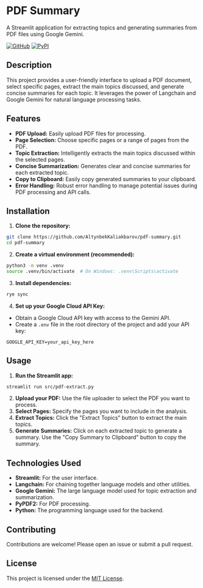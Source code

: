# PDF Summary

A Streamlit application for extracting topics and generating summaries from PDF files using Google Gemini.

[![GitHub](https://img.shields.io/github/license/AltynbekKaliakbarov/pdf-summary)](https://github.com/AltynbekKaliakbarov/pdf-summary/blob/main/LICENSE)
[![PyPI](https://img.shields.io/pypi/v/pdf-summary)](https://pypi.org/project/pdf-summary/)


## Description

This project provides a user-friendly interface to upload a PDF document, select specific pages, extract the main topics discussed, and generate concise summaries for each topic.  It leverages the power of Langchain and Google Gemini for natural language processing tasks.

## Features

* **PDF Upload:** Easily upload PDF files for processing.
* **Page Selection:** Choose specific pages or a range of pages from the PDF.
* **Topic Extraction:**  Intelligently extracts the main topics discussed within the selected pages.
* **Concise Summarization:** Generates clear and concise summaries for each extracted topic.
* **Copy to Clipboard:**  Easily copy generated summaries to your clipboard.
* **Error Handling:** Robust error handling to manage potential issues during PDF processing and API calls.


## Installation

1. **Clone the repository:**

```bash
git clone https://github.com/AltynbekKaliakbarov/pdf-summary.git
cd pdf-summary
```

2. **Create a virtual environment (recommended):**

```bash
python3 -m venv .venv
source .venv/bin/activate  # On Windows: .venv\Scripts\activate
```

3. **Install dependencies:**

```bash
rye sync
```

4. **Set up your Google Cloud API Key:**

* Obtain a Google Cloud API key with access to the Gemini API.
* Create a `.env` file in the root directory of the project and add your API key:

```
GOOGLE_API_KEY=your_api_key_here
```

## Usage

1. **Run the Streamlit app:**

```bash
streamlit run src/pdf-extract.py
```

2. **Upload your PDF:** Use the file uploader to select the PDF you want to process.
3. **Select Pages:** Specify the pages you want to include in the analysis.
4. **Extract Topics:** Click the "Extract Topics" button to extract the main topics.
5. **Generate Summaries:** Click on each extracted topic to generate a summary.  Use the "Copy Summary to Clipboard" button to copy the summary.

## Technologies Used

* **Streamlit:** For the user interface.
* **Langchain:** For chaining together language models and other utilities.
* **Google Gemini:**  The large language model used for topic extraction and summarization.
* **PyPDF2:** For PDF processing.
* **Python:** The programming language used for the backend.


## Contributing

Contributions are welcome! Please open an issue or submit a pull request.


## License

This project is licensed under the [MIT License](https://github.com/AltynbekKaliakbarov/pdf-summary/blob/main/LICENSE).

